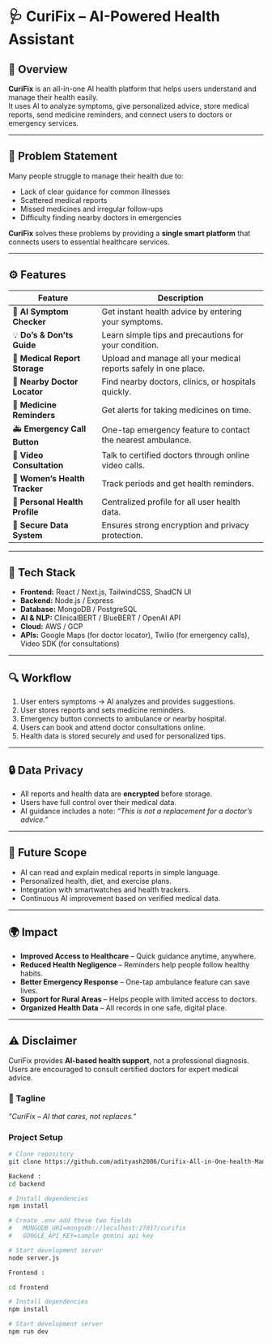 # 🩺 CuriFix – AI-Powered Health Assistant  

## 🧠 Overview  
**CuriFix** is an all-in-one AI health platform that helps users understand and manage their health easily.  
It uses AI to analyze symptoms, give personalized advice, store medical reports, send medicine reminders, and connect users to doctors or emergency services.  

---

## 💭 Problem Statement  
Many people struggle to manage their health due to:  
- Lack of clear guidance for common illnesses  
- Scattered medical reports  
- Missed medicines and irregular follow-ups  
- Difficulty finding nearby doctors in emergencies  

**CuriFix** solves these problems by providing a **single smart platform** that connects users to essential healthcare services.  

---

## ⚙️ Features  
| Feature | Description |
|----------|-------------|
| 🤖 **AI Symptom Checker** | Get instant health advice by entering your symptoms. |
| 💡 **Do’s & Don’ts Guide** | Learn simple tips and precautions for your condition. |
| 📂 **Medical Report Storage** | Upload and manage all your medical reports safely in one place. |
| 📍 **Nearby Doctor Locator** | Find nearby doctors, clinics, or hospitals quickly. |
| 💊 **Medicine Reminders** | Get alerts for taking medicines on time. |
| 🚑 **Emergency Call Button** | One-tap emergency feature to contact the nearest ambulance. |
| 🎥 **Video Consultation** | Talk to certified doctors through online video calls. |
| 🌸 **Women’s Health Tracker** | Track periods and get health reminders. |
| 🧾 **Personal Health Profile** | Centralized profile for all user health data. |
| 🔐 **Secure Data System** | Ensures strong encryption and privacy protection. |

---

## 🧩 Tech Stack  
- **Frontend:** React / Next.js, TailwindCSS, ShadCN UI  
- **Backend:** Node.js / Express  
- **Database:** MongoDB / PostgreSQL  
- **AI & NLP:** ClinicalBERT / BlueBERT / OpenAI API  
- **Cloud:** AWS / GCP  
- **APIs:** Google Maps (for doctor locator), Twilio (for emergency calls), Video SDK (for consultations)  

---

## 🔍 Workflow  
1. User enters symptoms → AI analyzes and provides suggestions.  
2. User stores reports and sets medicine reminders.  
3. Emergency button connects to ambulance or nearby hospital.  
4. Users can book and attend doctor consultations online.  
5. Health data is stored securely and used for personalized tips.  

---

## 🔒 Data Privacy  
- All reports and health data are **encrypted** before storage.  
- Users have full control over their medical data.  
- AI guidance includes a note: *“This is not a replacement for a doctor’s advice.”*  

---

## 🌱 Future Scope  
- AI can read and explain medical reports in simple language.  
- Personalized health, diet, and exercise plans.  
- Integration with smartwatches and health trackers.  
- Continuous AI improvement based on verified medical data.  

---

## 🌍 Impact  
- **Improved Access to Healthcare** – Quick guidance anytime, anywhere.  
- **Reduced Health Negligence** – Reminders help people follow healthy habits.  
- **Better Emergency Response** – One-tap ambulance feature can save lives.  
- **Support for Rural Areas** – Helps people with limited access to doctors.  
- **Organized Health Data** – All records in one safe, digital place.  

---

## ⚠️ Disclaimer  
CuriFix provides **AI-based health support**, not a professional diagnosis.  
Users are encouraged to consult certified doctors for expert medical advice.  


### 💬 Tagline  
*"CuriFix – AI that cares, not replaces."*

### Project Setup

```bash
# Clone repository
git clone https://github.com/adityash2006/Curifix-All-in-One-health-Management.git

Backend :
cd backend

# Install dependencies
npm install

# Create .env add these two fields
#   MONGODB_URI=mongodb://localhost:27017/curifix
#   GOOGLE_API_KEY=sample gemini api key

# Start development server
node server.js

Frontend :

cd frontend

# Install dependencies
npm install

# Start development server
npm run dev
```

